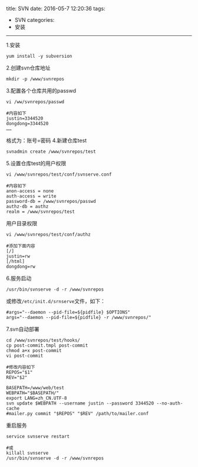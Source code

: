 title: SVN
date: 2016-05-7 12:20:36
tags:
- SVN
categories:
- 安装
---
1.安装
```shell
yum install -y subversion
```
2.创建svn仓库地址
```shell
mkdir -p /www/svnrepos
```
3.配置各个仓库共用的passwd
```shell
vi /ww/svnrepos/passwd

#内容如下
justin=3344520
dongdong=3344520
……
```
格式为：账号=密码
4.新建仓库test
```shell
svnadmin create /www/svnrepos/test
```
5.设置仓库test的用户权限
```shell
vi /www/svnrepos/test/conf/svnserve.conf

#内容如下
anon-access = none
auth-access = write
password-db = /www/svnrepos/passwd
authz-db = authz
realm = /www/svnrepos/test
```
用户目录权限
```shell
vi /www/svnrepos/test/conf/authz

#添加下面内容
[/]
justin=rw
[/html]
dongdong=rw
```
6.服务启动
```shell
/usr/bin/svnserve -d -r /www/svnrepos
```
或修改`/etc/init.d/srnserve`文件，如下：
```shell
#args="--daemon --pid-file=${pidfile} $OPTIONS"
args="--daemon --pid-file=${pidfile} -r /www/svnrepos/"
```
7.svn自动部署
```shell
cd /www/svnrepos/test/hooks/
cp post-commit.tmpl post-commit
chmod a+x post-commit
vi post-commit

#修改内容如下
REPOS="$1"
REV="$2"

BASEPATH=/www/web/test
WEBPATH="$BASEPATH/"
export LANG=zh_CN.UTF-8
svn update $WEBPATH --username justin --password 3344520 --no-auth-cache
#mailer.py commit "$REPOS" "$REV" /path/to/mailer.conf
```
重启服务
```shell
service svnserve restart

#或
killall svnserve
/usr/bin/svnserve -d -r /www/svnrepos
```